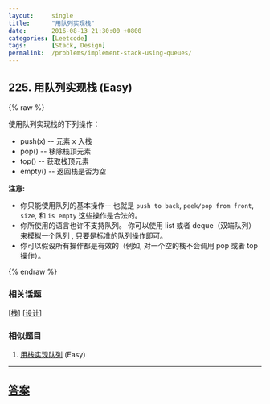 ```yaml
---
layout:     single
title:      "用队列实现栈"
date:       2016-08-13 21:30:00 +0800
categories: [Leetcode]
tags:       [Stack, Design]
permalink:  /problems/implement-stack-using-queues/
---
```


## 225. 用队列实现栈 (Easy)

{% raw %}

<p>使用队列实现栈的下列操作：</p>

<ul>
	<li>push(x) -- 元素 x 入栈</li>
	<li>pop() -- 移除栈顶元素</li>
	<li>top() -- 获取栈顶元素</li>
	<li>empty() -- 返回栈是否为空</li>
</ul>

<p><strong>注意:</strong></p>

<ul>
	<li>你只能使用队列的基本操作-- 也就是&nbsp;<code>push to back</code>, <code>peek/pop from front</code>, <code>size</code>, 和&nbsp;<code>is empty</code>&nbsp;这些操作是合法的。</li>
	<li>你所使用的语言也许不支持队列。&nbsp;你可以使用 list 或者 deque（双端队列）来模拟一个队列&nbsp;, 只要是标准的队列操作即可。</li>
	<li>你可以假设所有操作都是有效的（例如, 对一个空的栈不会调用 pop 或者 top 操作）。</li>
</ul>

{% endraw %}

### 相关话题
  [[栈](https://github.com/openset/leetcode/tree/master/tag/stack/README.md)]
  [[设计](https://github.com/openset/leetcode/tree/master/tag/design/README.md)]

### 相似题目
  1. [用栈实现队列](/problems/implement-queue-using-stacks) (Easy)

---

## [答案](https://github.com/openset/leetcode/tree/master/problems/implement-stack-using-queues)

